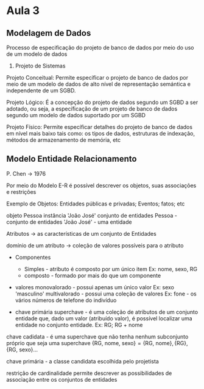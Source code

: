 # Aula 3

## Modelagem de Dados

Processo de especificação do projeto de banco de dados por meio do uso de um modelo de dados

1. Projeto de Sistemas

Projeto Conceitual: Permite especificar o projeto de banco de dados por meio de um modelo de dados de alto nível de representação semántica e independente de um SGBD.

Projeto Lógico: É a concepção do projeto de dados segundo um SGBD a ser adotado, ou seja, a específicação de um projeto de banco de dados segundo um modelo de dados suportado por um SGBD

Projeto Físico: Permite específicar detalhes do projeto de banco de dados em nível mais baixo tais como: os tipos de dados, estruturas de indexação, métodos de armazenamento de memória, etc

## Modelo Entidade Relacionamento

P. Chen $\rightarrow$ 1976

Por meio do Modelo E-R é possível descrever os objetos, suas associações e restrições

Exemplo de Objetos: Entidades públicas e privadas; Eventos; fatos; etc

objeto Pessoa
instância 'João José'
conjunto de entidades
Pessoa - conjunto de entidades
'João José' - uma entidade

Atributos $\rightarrow$ as características de um conjunto de Entidades

domínio de um atributo $\rightarrow$ coleção de valores possíveis para o atributo

* Componentes
    * Simples - atributo é composto por um único item
    Ex: nome, sexo, RG
    * composto - formado por mais do que um componente

* valores
monovalorado - possui apenas um único valor
Ex: sexo 'masculino'
multivalorado - possui uma coleção de valores
Ex: fone - os vários números de telefone do indivíduo
* chave primária
superchave - é uma coleção de atributos de um conjunto entidade que, dado um valor (atribuído valor), é possível localizar uma entidade no conjunto entidade.
Ex: RG; RG + nome

chave cadidata - é uma superchave que não tenha nenhum subconjunto próprio que seja uma superchave
$\{ \text{RG, nome, sexo} \} = \{ \text{RG, nome} \} , \{ \text{RG} \} , \{ \text{RG, sexo} \} \ldots$

chave primária - a classe candidata escolhida pelo projetista

restrição de cardinalidade permite descrever as possibilidades de associação entre os conjuntos de entidades